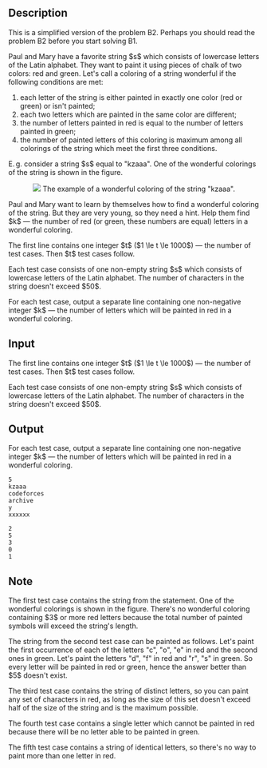 ## Description

<div><p><span class="tex-font-style-it">This is a simplified version of the problem B2. Perhaps you should read the problem B2 before you start solving B1.</span></p><p>Paul and Mary have a favorite string $s$ which consists of lowercase letters of the Latin alphabet. They want to paint it using pieces of chalk of two colors: red and green. Let's call a coloring of a string wonderful if the following conditions are met:</p><ol> <li> each letter of the string is either painted in exactly one color (red or green) or isn't painted; </li><li> each two letters which are painted in the same color are different; </li><li> the number of letters painted in red is equal to the number of letters painted in green; </li><li> the number of painted letters of this coloring is <span class="tex-font-style-bf">maximum</span> among all colorings of the string which meet the first three conditions. </li></ol><p>E. g. consider a string $s$ equal to "<span class="tex-font-style-tt">kzaaa</span>". One of the wonderful colorings of the string is shown in the figure.</p><center> <img class="tex-graphics" src="file://tMrkp8wR.png" style="max-width: 100.0%;max-height: 100.0%;">   <span class="tex-font-size-small">The example of a wonderful coloring of the string "<span class="tex-font-style-tt">kzaaa</span>".</span> </center><p>Paul and Mary want to learn by themselves how to find a wonderful coloring of the string. But they are very young, so they need a hint. Help them find $k$ — the number of red (or green, these numbers are equal) letters in a wonderful coloring.</p></div><div class="input-specification"><p>The first line contains one integer $t$ ($1 \le t \le 1000$) — the number of test cases. Then $t$ test cases follow.</p><p>Each test case consists of one non-empty string $s$ which consists of lowercase letters of the Latin alphabet. The number of characters in the string doesn't exceed $50$.</p></div><div class="output-specification"><p>For each test case, output a separate line containing one non-negative integer $k$ — the number of letters which will be painted in red in a wonderful coloring.</p></div>

## Input

<p>The first line contains one integer $t$ ($1 \le t \le 1000$) — the number of test cases. Then $t$ test cases follow.</p><p>Each test case consists of one non-empty string $s$ which consists of lowercase letters of the Latin alphabet. The number of characters in the string doesn't exceed $50$.</p>

## Output

<p>For each test case, output a separate line containing one non-negative integer $k$ — the number of letters which will be painted in red in a wonderful coloring.</p>





```input1
5
kzaaa
codeforces
archive
y
xxxxxx
```




```output1
2
5
3
0
1
```



## Note

<p>The first test case contains the string from the statement. One of the wonderful colorings is shown in the figure. There's no wonderful coloring containing $3$ or more red letters because the total number of painted symbols will exceed the string's length.</p><p>The string from the second test case can be painted as follows. Let's paint the first occurrence of each of the letters "<span class="tex-font-style-tt">c</span>", "<span class="tex-font-style-tt">o</span>", "<span class="tex-font-style-tt">e</span>" in red and the second ones in green. Let's paint the letters "<span class="tex-font-style-tt">d</span>", "<span class="tex-font-style-tt">f</span>" in red and "<span class="tex-font-style-tt">r</span>", "<span class="tex-font-style-tt">s</span>" in green. So every letter will be painted in red or green, hence the answer better than $5$ doesn't exist.</p><p>The third test case contains the string of distinct letters, so you can paint any set of characters in red, as long as the size of this set doesn't exceed half of the size of the string and is the maximum possible.</p><p>The fourth test case contains a single letter which cannot be painted in red because there will be no letter able to be painted in green.</p><p>The fifth test case contains a string of identical letters, so there's no way to paint more than one letter in red.</p>
